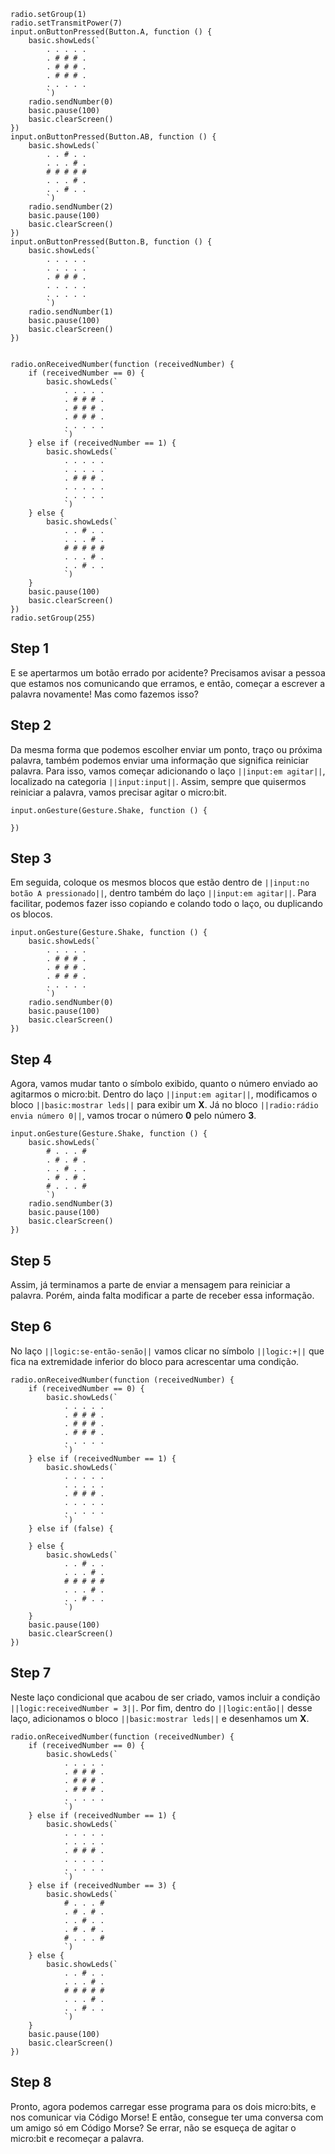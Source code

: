 ```template
radio.setGroup(1)
radio.setTransmitPower(7)
input.onButtonPressed(Button.A, function () {
    basic.showLeds(`
        . . . . .
        . # # # .
        . # # # .
        . # # # .
        . . . . .
        `)
    radio.sendNumber(0)
    basic.pause(100)
    basic.clearScreen()
})
input.onButtonPressed(Button.AB, function () {
    basic.showLeds(`
        . . # . .
        . . . # .
        # # # # #
        . . . # .
        . . # . .
        `)
    radio.sendNumber(2)
    basic.pause(100)
    basic.clearScreen()
})
input.onButtonPressed(Button.B, function () {
    basic.showLeds(`
        . . . . .
        . . . . .
        . # # # .
        . . . . .
        . . . . .
        `)
    radio.sendNumber(1)
    basic.pause(100)
    basic.clearScreen()
})


radio.onReceivedNumber(function (receivedNumber) {
    if (receivedNumber == 0) {
        basic.showLeds(`
            . . . . .
            . # # # .
            . # # # .
            . # # # .
            . . . . .
            `)
    } else if (receivedNumber == 1) {
        basic.showLeds(`
            . . . . .
            . . . . .
            . # # # .
            . . . . .
            . . . . .
            `)
    } else {
        basic.showLeds(`
            . . # . .
            . . . # .
            # # # # #
            . . . # .
            . . # . .
            `)
    }
    basic.pause(100)
    basic.clearScreen()
})
radio.setGroup(255)
```

## Step 1

E se apertarmos um botão errado por acidente? Precisamos avisar a pessoa que estamos
nos comunicando que erramos, e então, começar a escrever a palavra novamente! Mas como fazemos isso?

## Step 2

Da mesma forma que podemos escolher enviar um ponto, traço ou próxima palavra, também podemos enviar uma informação que significa reiniciar palavra. Para isso, vamos começar adicionando o laço
`||input:em agitar||`, localizado na categoria `||input:input||`.
Assim, sempre que quisermos reiniciar a palavra, vamos precisar agitar o micro:bit.

```blocks
input.onGesture(Gesture.Shake, function () {

})
```

## Step 3

Em seguida, coloque os mesmos blocos que estão dentro de `||input:no botão A pressionado||`, dentro também do laço `||input:em agitar||`.
Para facilitar, podemos fazer isso copiando e colando todo o laço, ou duplicando os blocos.

```blocks
input.onGesture(Gesture.Shake, function () {
	basic.showLeds(`
        . . . . .
        . # # # .
        . # # # .
        . # # # .
        . . . . .
        `)
    radio.sendNumber(0)
    basic.pause(100)
    basic.clearScreen()
})
```

## Step 4

Agora, vamos mudar tanto o símbolo exibido, quanto o número enviado ao agitarmos o micro:bit.
Dentro do laço `||input:em agitar||`, modificamos o bloco `||basic:mostrar leds||`
para exibir um **X**. Já no bloco `||radio:rádio envia número 0||`, vamos trocar o número **0** pelo número **3**.

```blocks
input.onGesture(Gesture.Shake, function () {
	basic.showLeds(`
        # . . . #
        . # . # .
        . . # . .
        . # . # .
        # . . . #
        `)
    radio.sendNumber(3)
    basic.pause(100)
    basic.clearScreen()
})
```

## Step 5

Assim, já terminamos a parte de enviar a mensagem para reiniciar a palavra. Porém, ainda falta modificar a
parte de receber essa informação.

## Step 6

No laço `||logic:se-então-senão||` vamos clicar no símbolo `||logic:+||`
que fica na extremidade inferior do bloco para acrescentar uma condição.

```blocks
radio.onReceivedNumber(function (receivedNumber) {
    if (receivedNumber == 0) {
        basic.showLeds(`
            . . . . .
            . # # # .
            . # # # .
            . # # # .
            . . . . .
            `)
    } else if (receivedNumber == 1) {
        basic.showLeds(`
            . . . . .
            . . . . .
            . # # # .
            . . . . .
            . . . . .
            `)
    } else if (false) {

    } else {
        basic.showLeds(`
            . . # . .
            . . . # .
            # # # # #
            . . . # .
            . . # . .
            `)
    }
    basic.pause(100)
    basic.clearScreen()
})
```

## Step 7

Neste laço condicional que acabou de ser criado, vamos incluir a condição
`||logic:receivedNumber = 3||`. Por fim, dentro do `||logic:então||` desse laço, adicionamos o bloco
`||basic:mostrar leds||` e desenhamos um **X**.

```blocks
radio.onReceivedNumber(function (receivedNumber) {
    if (receivedNumber == 0) {
        basic.showLeds(`
            . . . . .
            . # # # .
            . # # # .
            . # # # .
            . . . . .
            `)
    } else if (receivedNumber == 1) {
        basic.showLeds(`
            . . . . .
            . . . . .
            . # # # .
            . . . . .
            . . . . .
            `)
    } else if (receivedNumber == 3) {
        basic.showLeds(`
            # . . . #
            . # . # .
            . . # . .
            . # . # .
            # . . . #
            `)
    } else {
        basic.showLeds(`
            . . # . .
            . . . # .
            # # # # #
            . . . # .
            . . # . .
            `)
    }
    basic.pause(100)
    basic.clearScreen()
})
```

## Step 8

Pronto, agora podemos carregar esse programa para os dois micro:bits, e nos comunicar
via Código Morse! E então, consegue ter uma conversa com um amigo só em Código Morse?
Se errar, não se esqueça de agitar o micro:bit e recomeçar a palavra.
